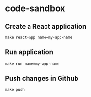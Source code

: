 # code-sandbox

## Create a React application
```
make react-app name=my-app-name
```

## Run application
```
make run name=my-app-name
```

## Push changes in Github
```
make push
```